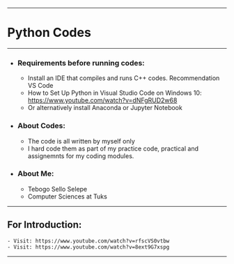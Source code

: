 ________________________________________________________________________________________

#                         Python Codes                              
________________________________________________________________________________________
- ### Requirements before running codes:
    - Install an IDE that compiles and runs C++ codes. Recommendation VS Code
    - How to Set Up Python in Visual Studio Code on Windows 10: https://www.youtube.com/watch?v=dNFgRUD2w68
    - Or alternatively install Anaconda or Jupyter Notebook
- ### About Codes:
    - The code is all written by myself only
    - I hard code them as part of my practice code, practical and assignemnts for my coding modules.
- ###  About Me: 
    - Tebogo Sello Selepe
    - Computer Sciences at Tuks
________________________________________________________________________________________
## For Introduction:
    - Visit: https://www.youtube.com/watch?v=rfscVS0vtbw
    - Visit: https://www.youtube.com/watch?v=8ext9G7xspg
________________________________________________________________________________________
